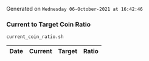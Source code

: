 Generated on `Wednesday 06-October-2021 at 16:42:46`

### Current to Target Coin Ratio
`current_coin_ratio.sh`

Date|Current|Target|Ratio
---|---|---|---
